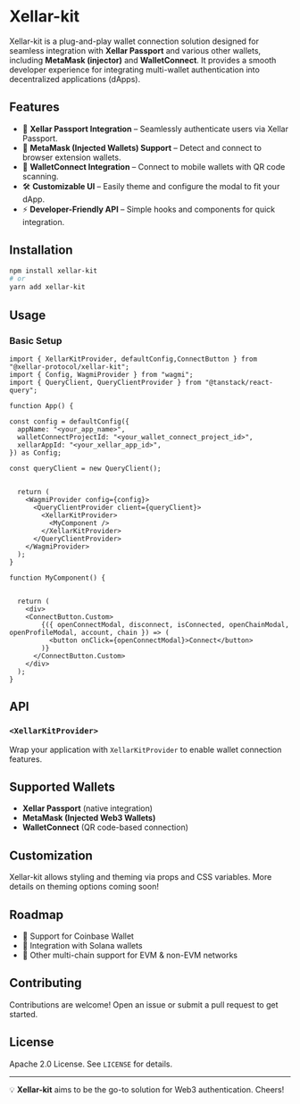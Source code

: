# Xellar-kit

Xellar-kit is a plug-and-play wallet connection solution designed for seamless integration with **Xellar Passport** and various other wallets, including **MetaMask (injector)** and **WalletConnect**. It provides a smooth developer experience for integrating multi-wallet authentication into decentralized applications (dApps).

## Features

- 🔌 **Xellar Passport Integration** – Seamlessly authenticate users via Xellar Passport.
- 🦊 **MetaMask (Injected Wallets) Support** – Detect and connect to browser extension wallets.
- 📲 **WalletConnect Integration** – Connect to mobile wallets with QR code scanning.
- 🛠 **Customizable UI** – Easily theme and configure the modal to fit your dApp.
- ⚡ **Developer-Friendly API** – Simple hooks and components for quick integration.

## Installation

```sh
npm install xellar-kit
# or
yarn add xellar-kit
```

## Usage

### Basic Setup

```tsx
import { XellarKitProvider, defaultConfig,ConnectButton } from "@xellar-protocol/xellar-kit";
import { Config, WagmiProvider } from "wagmi";
import { QueryClient, QueryClientProvider } from "@tanstack/react-query";

function App() {

const config = defaultConfig({
  appName: "<your_app_name>",
  walletConnectProjectId: "<your_wallet_connect_project_id>",
  xellarAppId: "<your_xellar_app_id>",
}) as Config;

const queryClient = new QueryClient();


  return (
    <WagmiProvider config={config}>
      <QueryClientProvider client={queryClient}>
        <XellarKitProvider>
          <MyComponent />
        </XellarKitProvider>
      </QueryClientProvider>
    </WagmiProvider>
  );
}

function MyComponent() {


  return (
    <div>
    <ConnectButton.Custom>
        {({ openConnectModal, disconnect, isConnected, openChainModal, openProfileModal, account, chain }) => (
          <button onClick={openConnectModal}>Connect</button>
        )}
      </ConnectButton.Custom>
    </div>
  );
}
```

## API

### `<XellarKitProvider>`
Wrap your application with `XellarKitProvider` to enable wallet connection features.


## Supported Wallets
- **Xellar Passport** (native integration)
- **MetaMask (Injected Web3 Wallets)**
- **WalletConnect** (QR code-based connection)

## Customization

Xellar-kit allows styling and theming via props and CSS variables. More details on theming options coming soon!

## Roadmap
- 🔹 Support for Coinbase Wallet
- 🔹 Integration with Solana wallets
- 🔹 Other multi-chain support for EVM & non-EVM networks

## Contributing
Contributions are welcome! Open an issue or submit a pull request to get started.

## License
Apache 2.0 License. See `LICENSE` for details.

---

💡 **Xellar-kit** aims to be the go-to solution for Web3 authentication. Cheers!

